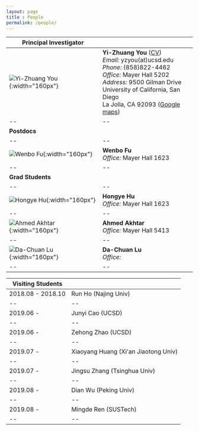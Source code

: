 ```yaml
--- 
layout: page 
title : People 
permalink: /people/
---
```


|**Principal Investigator**||
|--|--|
|![Yi-Zhuang You]({{site.baseurl}}/assets/img/photos/PI.png){:width="160px"}|**Yi-Zhuang You** ([CV]({{site.baseurl}}/YZYou/))<br>*Email:* yzyou(at)ucsd.edu<br>*Phone:* (858)822-4462<br>*Office:* Mayer Hall 5202<br>*Address:* 9500 Gilman Drive <br>University of California, San Diego <br>La Jolla, CA 92093 ([Google maps](https://www.google.com/maps/place/Mayer+Hall,+San+Diego,+CA/@32.876035,-117.2416914,17z))|
|--|--|
|**Postdocs**||
|--|--|
|![Wenbo Fu]({{site.baseurl}}/assets/img/photos/WBFu.png){:width="160px"}|**Wenbo Fu** <br>*Office:* Mayer Hall 1623|
|--|--|
|**Grad Students**||
|--|--|
|![Hongye Hu]({{site.baseurl}}/assets/img/photos/HYHu.png){:width="160px"}|**Hongye Hu** <br>*Office:* Mayer Hall 1623|
|--|--|
|![Ahmed Akhtar]({{site.baseurl}}/assets/img/photos/AAkhtar.png){:width="160px"}|**Ahmed Akhtar** <br>*Office:* Mayer Hall 5413 |
|--|--|
|![Da-Chuan Lu]({{site.baseurl}}/assets/img/photos/DCLu.png){:width="160px"}|**Da-Chuan Lu** <br>*Office:* |
|--|--|


|**Visiting Students**||
|--|--|
|2018.08 - 2018.10|Run Ho (Najing Univ)|
|--|--|
|2019.06 - |Junyi Cao (UCSD)|
|--|--|
|2019.06 - |Zehong Zhao (UCSD)|
|--|--|
|2019.07 - |Xiaoyang Huang (Xi'an Jiaotong Univ)|
|--|--|
|2019.07 - |Jingsu Zhang (Tsinghua Univ)|
|--|--|
|2019.08 - |Dian Wu (Peking Univ)|
|--|--|
|2019.08 - |Mingde Ren (SUSTech)|
|--|--|